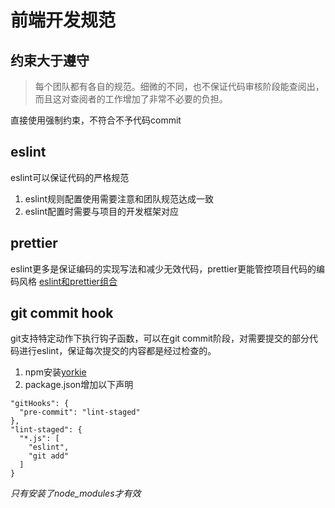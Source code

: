 # 前端开发规范
## 约束大于遵守
> 每个团队都有各自的规范。细微的不同，也不保证代码审核阶段能查阅出，而且这对查阅者的工作增加了非常不必要的负担。

直接使用强制约束，不符合不予代码commit
## eslint
eslint可以保证代码的严格规范

1. eslint规则配置使用需要注意和团队规范达成一致
2. eslint配置时需要与项目的开发框架对应

## prettier

eslint更多是保证编码的实现写法和减少无效代码，prettier更能管控项目代码的编码风格
[eslint和prettier组合](https://github.com/prettier/prettier-eslint)
## git commit hook
git支持特定动作下执行钩子函数，可以在git commit阶段，对需要提交的部分代码进行eslint，保证每次提交的内容都是经过检查的。
1. npm安装[yorkie](https://www.npmjs.com/package/yorkie)
2. package.json增加以下声明
```
"gitHooks": {
  "pre-commit": "lint-staged"
},
"lint-staged": {
  "*.js": [
    "eslint",
    "git add"
  ]
}
```

*只有安装了node_modules才有效*
